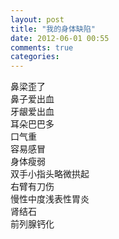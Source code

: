 ```yaml
---
layout: post
title: "我的身体缺陷"
date: 2012-06-01 00:55
comments: true
categories:
---
```


鼻梁歪了  
鼻子爱出血  
牙龈爱出血  
耳朵巴巴多  
口气重  
容易感冒  
身体瘦弱  
双手小指头略微拱起  
右臂有刀伤  
慢性中度浅表性胃炎  
肾结石  
前列腺钙化

